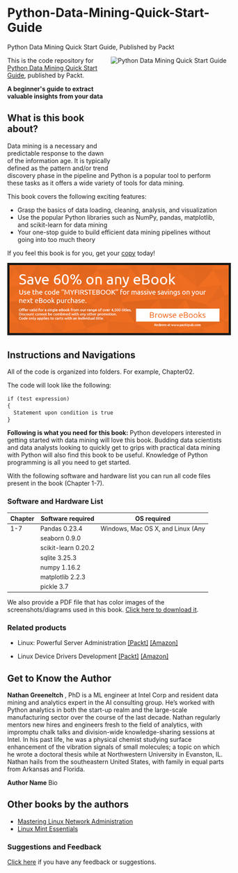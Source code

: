 # Python-Data-Mining-Quick-Start-Guide
Python Data Mining Quick Start Guide, Published by Packt

<a href="https://prod.packtpub.com/in/big-data-and-business-intelligence/python-data-mining-quick-start-guide?utm_source=github&utm_medium=repository&utm_campaign=9781789800265"><img src="https://prod.packtpub.com/media/catalog/product/cache/e4d64343b1bc593f1c5348fe05efa4a6/b/1/b12376_mockupcover.png" alt="Python Data Mining Quick Start Guide" height="256px" align="right"></a>

This is the code repository for [Python Data Mining Quick Start Guide](https://prod.packtpub.com/in/big-data-and-business-intelligence/python-data-mining-quick-start-guide?utm_source=github&utm_medium=repository&utm_campaign=9781789800265), published by Packt.

**A beginner's guide to extract valuable insights from your data**

## What is this book about?
Data mining is a necessary and predictable response to the dawn of the information age. It is typically defined as the pattern and/or trend discovery phase in the pipeline and Python is a popular tool to perform these tasks as it offers a wide variety of tools for data mining.

This book covers the following exciting features:
* Grasp the basics of data loading, cleaning, analysis, and visualization
* Use the popular Python libraries such as NumPy, pandas, matplotlib, and scikit-learn for data mining
* Your one-stop guide to build efficient data mining pipelines without going into too much theory

If you feel this book is for you, get your [copy](https://www.amazon.com/dp/1789800269) today!

<a href="https://www.packtpub.com/?utm_source=github&utm_medium=banner&utm_campaign=GitHubBanner"><img src="https://raw.githubusercontent.com/PacktPublishing/GitHub/master/GitHub.png" 
alt="https://www.packtpub.com/" border="5" /></a>


## Instructions and Navigations
All of the code is organized into folders. For example, Chapter02.

The code will look like the following:
```
if (test expression)
{
  Statement upon condition is true
}
```

**Following is what you need for this book:**
Python developers interested in getting started with data mining will love this book. Budding data scientists and data analysts looking to quickly get to grips with practical data mining with Python will also find this book to be useful. Knowledge of Python programming is all you need to get started.

With the following software and hardware list you can run all code files present in the book (Chapter 1-7).

### Software and Hardware List

| Chapter  | Software required                   | OS required                        |
| -------- | ------------------------------------| -----------------------------------|
| 1-7      | Pandas 0.23.4                       | Windows, Mac OS X, and Linux (Any  |
|          | seaborn 0.9.0                       |                                    |
|          | scikit-learn 0.20.2                 |                                    |
|          | sqlite 3.25.3                       |                                    |
|          | numpy 1.16.2                        |                                    |
|          | matplotlib 2.2.3                    |                                    |
|          | pickle 3.7                          |                                    |



We also provide a PDF file that has color images of the screenshots/diagrams used in this book. [Click here to download it](https://www.packtpub.com/sites/default/files/downloads/9781789800265_ColorImages.pdf).


### Related products <Other books you may enjoy>
* Linux: Powerful Server Administration [[Packt]](https://www.packtpub.com/networking-and-servers/linux-powerful-server-administration?utm_source=github&utm_medium=repository&utm_campaign=9781788293778) [[Amazon]](https://www.amazon.com/dp/1788293770)

* Linux Device Drivers Development [[Packt]](https://www.packtpub.com/networking-and-servers/linux-device-drivers-development?utm_source=github&utm_medium=repository&utm_campaign=9781785280009) [[Amazon]](https://www.amazon.com/dp/1788293770)

## Get to Know the Author
**Nathan Greeneltch**
, PhD is a ML engineer at Intel Corp and resident data mining and
analytics expert in the AI consulting group. He’s worked with Python analytics in both the
start-up realm and the large-scale manufacturing sector over the course of the last decade.
Nathan regularly mentors new hires and engineers fresh to the field of analytics, with
impromptu chalk talks and division-wide knowledge-sharing sessions at Intel. In his past
life, he was a physical chemist studying surface enhancement of the vibration signals of
small molecules; a topic on which he wrote a doctoral thesis while at Northwestern
University in Evanston, IL. Nathan hails from the southeastern United States, with family
in equal parts from Arkansas and Florida.

**Author Name**
Bio


## Other books by the authors
* [Mastering Linux Network Administration](https://www.packtpub.com/networking-and-servers/mastering-linux-network-administration?utm_source=github&utm_medium=repository&utm_campaign=9781784399597)
* [Linux Mint Essentials](https://www.packtpub.com/networking-and-servers/linux-mint-essentials?utm_source=github&utm_medium=repository&utm_campaign=9781782168157)

### Suggestions and Feedback
[Click here](https://docs.google.com/forms/d/e/1FAIpQLSdy7dATC6QmEL81FIUuymZ0Wy9vH1jHkvpY57OiMeKGqib_Ow/viewform) if you have any feedback or suggestions.
